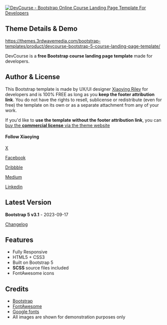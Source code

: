 <a href="https://themes.3rdwavemedia.com/bootstrap-templates/product/devcourse-bootstrap-5-course-landing-page-template/" target="_blank"><img src="https://themes.3rdwavemedia.com/wp-content/uploads/2020/05/DevCourse-Theme-Promo.png" alt="DevCourse - Bootstrap Online Course Landing Page Template For Developers" /></a>

## Theme Details & Demo

https://themes.3rdwavemedia.com/bootstrap-templates/product/devcourse-bootstrap-5-course-landing-page-template/

DevCourse is a **free Bootstrap course landing page template** made for developers.

## Author & License

This Bootstrap template is made by UX/UI designer [Xiaoying Riley](https://twitter.com/3rdwave_themes) for developers and is 100% FREE as long as you **keep the footer attribution link**. You do not have the rights to resell, sublicense or redistribute (even for free) the template on its own or as a separate attachment from any of your work.

If you'd like to **use the template without the footer attribution link**, you can [buy the **commercial license** via the theme website](https://themes.3rdwavemedia.com/bootstrap-templates/product/devcourse-bootstrap-5-course-landing-page-template/)

#### Follow Xiaoying

[X](https://x.com/3rdwave_themes)

[Facebook](https://www.facebook.com/3rdwavethemes/)

[Dribbble](https://dribbble.com/Xiaoying)

[Medium](https://medium.com/@3rdwave_themes)

[Linkedin](https://uk.linkedin.com/in/xiaoying)


## Latest Version
**Bootstrap 5 v3.1** - 2023-09-17

[Changelog](https://themes.3rdwavemedia.com/bootstrap-templates/product/devcourse-bootstrap-5-course-landing-page-template/?target=changelog)


## Features

-  Fully Responsive
-  HTML5 + CSS3
-  Built on Bootstrap 5
-  **SCSS** source files included
-  FontAwesome icons

## Credits
- [Bootstrap](https://getbootstrap.com/)
- [FontAwesome](https://fortawesome.github.io/Font-Awesome/)
- [Google fonts](https://fonts.google.com/)
- All images are shown for demonstration purposes only

